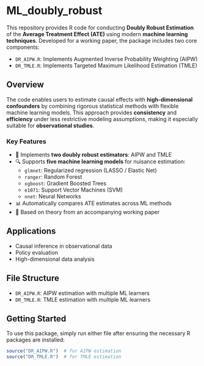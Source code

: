 # ML_doubly_robust

This repository provides R code for conducting **Doubly Robust Estimation** of the **Average Treatment Effect (ATE)** using modern **machine learning techniques**. Developed for a working paper, the package includes two core components:

- `DR_AIPW.R`: Implements Augmented Inverse Probability Weighting (AIPW)
- `DR_TMLE.R`: Implements Targeted Maximum Likelihood Estimation (TMLE)

## Overview

The code enables users to estimate causal effects with **high-dimensional confounders** by combining rigorous statistical methods with flexible machine learning models. This approach provides **consistency** and **efficiency** under less restrictive modeling assumptions, making it especially suitable for **observational studies**.

### Key Features

- 🧠 Implements **two doubly robust estimators**: AIPW and TMLE
- 🔍 Supports **five machine learning models** for nuisance estimation:
  - `glmnet`: Regularized regression (LASSO / Elastic Net)
  - `ranger`: Random Forest
  - `xgboost`: Gradient Boosted Trees
  - `e1071`: Support Vector Machines (SVM)
  - `nnet`: Neural Networks
- 📊 Automatically compares ATE estimates across ML methods
- 📎 Based on theory from an accompanying working paper

## Applications

- Causal inference in observational data
- Policy evaluation
- High-dimensional data analysis

## File Structure

- `DR_AIPW.R`: AIPW estimation with multiple ML learners
- `DR_TMLE.R`: TMLE estimation with multiple ML learners

## Getting Started

To use this package, simply run either file after ensuring the necessary R packages are installed:

```R
source("DR_AIPW.R")  # for AIPW estimation
source("DR_TMLE.R")  # for TMLE estimation
